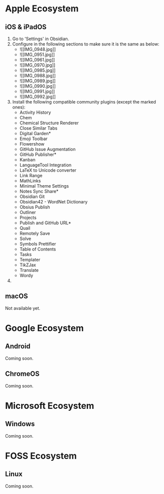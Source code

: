 # Apple Ecosystem
## iOS & iPadOS
1. Go to 'Settings' in Obsidian.
2. Configure in the following sections to make sure it is the same as below:
	- ![[IMG_0948.jpg]]
	- ![[IMG_0951.jpg]]
	- ![[IMG_0961.jpg]]
	- ![[IMG_0970.jpg]]
	- ![[IMG_0985.jpg]]
	- ![[IMG_0988.jpg]]
	- ![[IMG_0989.jpg]]
	- ![[IMG_0990.jpg]]
	- ![[IMG_0991.jpg]]
	- ![[IMG_0992.jpg]]
3. Install the following compatible community plugins (except the marked ones):
	- Activity History
	- Chem
	- Chemical Structure Renderer
	- Close Similar Tabs
	- Digital Garden*
	- Emoji Toolbar
	- Flowershow
	- GitHub Issue Augmentation
	- GitHub Publisher*
	- Kanban
	- LanguageTool Integration
	- LaTeX to Unicode converter
	- Link Range
	- MathLinks
	- Minimal Theme Settings
	- Notes Sync Share*
	- Obsidian Git
	- Obsidian42 - WordNet Dictionary
	- Obsius Publish
	- Outliner
	- Projects
	- Publish and GitHub URL*
	- Quail
	- Remotely Save
	- Solve
	- Symbols Prettifier
	- Table of Contents
	- Tasks
	- Templater
	- TikZJax
	- Translate
	- Wordy
4. 

## macOS
Not available yet.
# Google Ecosystem
## Android
Coming soon.
## ChromeOS
Coming soon.
# Microsoft Ecosystem
## Windows
Coming soon.
# FOSS Ecosystem
## Linux
Coming soon.
